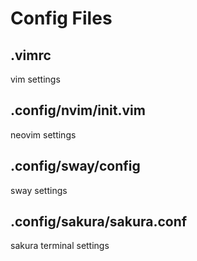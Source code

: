 # Config Files

## .vimrc
  vim settings

## .config/nvim/init.vim
  neovim settings

## .config/sway/config
  sway settings

## .config/sakura/sakura.conf
  sakura terminal settings

